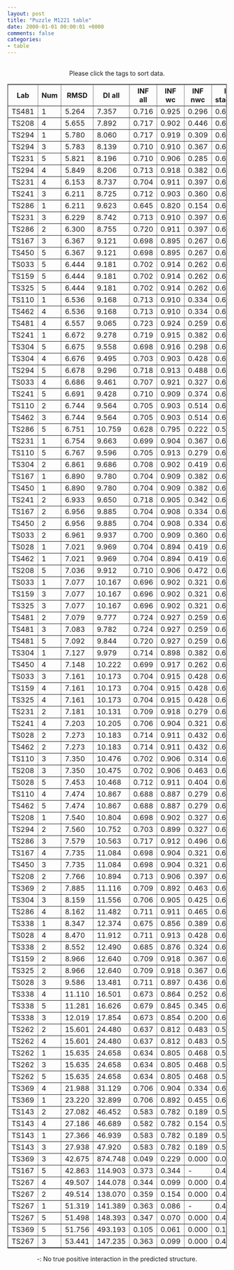 ```yaml
---
layout: post
title: "Puzzle M1221 table"
date: 2000-01-01 00:00:01 +0000
comments: false
categories: 
- table
---
```


<script src="{{ root_url }}/javascripts/sorttable.js"></script>
<script>
    window.onload = function() {
        (document.getElementsByTagName( 'th' )[1]).click();
    };
</script>
<br/>
<div align="center">
Please click the tags to sort data.<br/>
<table class="sortable" border=1>
  <tr>
    <th>Lab</th>
    <th>Num</th>
    <th>RMSD</th>
    <th>DI all</th>
    <th>INF all</th>
    <th>INF wc</th>
    <th>INF nwc</th>
    <th>INF stacking</th>
    <th>Clash Score</th>
    <th>P-value</th>
    <th>mcq</th>
    <th>TM-score</th>
    <th>best sol.</th>
    <th>Detail</th>
  </tr>
  <tr><td>TS481</td><td>1</td><td>5.264</td><td>7.357</td><td>0.716</td><td>0.925</td><td>0.296</td><td>0.643</td><td>10000000000000000159028911097599180468360808563945281389781327557747838772170381060813469985856815104.000</td><td>0.00e+00</td><td>27.64</td><td>0.8340</td><td>1</td><td><a href='/show/index.html?id=M1221_TS481_1'>-></a></td></tr>
<tr><td>TS208</td><td>4</td><td>5.655</td><td>7.892</td><td>0.717</td><td>0.902</td><td>0.446</td><td>0.655</td><td>10000000000000000159028911097599180468360808563945281389781327557747838772170381060813469985856815104.000</td><td>0.00e+00</td><td>22.85</td><td>0.8130</td><td>1</td><td><a href='/show/index.html?id=M1221_TS208_4'>-></a></td></tr>
<tr><td>TS294</td><td>1</td><td>5.780</td><td>8.060</td><td>0.717</td><td>0.919</td><td>0.309</td><td>0.649</td><td>10000000000000000159028911097599180468360808563945281389781327557747838772170381060813469985856815104.000</td><td>0.00e+00</td><td>23.11</td><td>0.7990</td><td>1</td><td><a href='/show/index.html?id=M1221_TS294_1'>-></a></td></tr>
<tr><td>TS294</td><td>3</td><td>5.783</td><td>8.139</td><td>0.710</td><td>0.910</td><td>0.367</td><td>0.648</td><td>10000000000000000159028911097599180468360808563945281389781327557747838772170381060813469985856815104.000</td><td>0.00e+00</td><td>22.99</td><td>0.8100</td><td>1</td><td><a href='/show/index.html?id=M1221_TS294_3'>-></a></td></tr>
<tr><td>TS231</td><td>5</td><td>5.821</td><td>8.196</td><td>0.710</td><td>0.906</td><td>0.285</td><td>0.649</td><td>10000000000000000159028911097599180468360808563945281389781327557747838772170381060813469985856815104.000</td><td>0.00e+00</td><td>22.91</td><td>0.8170</td><td>1</td><td><a href='/show/index.html?id=M1221_TS231_5'>-></a></td></tr>
<tr><td>TS294</td><td>4</td><td>5.849</td><td>8.206</td><td>0.713</td><td>0.918</td><td>0.382</td><td>0.646</td><td>10000000000000000159028911097599180468360808563945281389781327557747838772170381060813469985856815104.000</td><td>0.00e+00</td><td>22.73</td><td>0.7950</td><td>1</td><td><a href='/show/index.html?id=M1221_TS294_4'>-></a></td></tr>
<tr><td>TS231</td><td>4</td><td>6.153</td><td>8.737</td><td>0.704</td><td>0.911</td><td>0.397</td><td>0.638</td><td>10000000000000000159028911097599180468360808563945281389781327557747838772170381060813469985856815104.000</td><td>0.00e+00</td><td>22.94</td><td>0.7930</td><td>1</td><td><a href='/show/index.html?id=M1221_TS231_4'>-></a></td></tr>
<tr><td>TS241</td><td>3</td><td>6.211</td><td>8.725</td><td>0.712</td><td>0.903</td><td>0.360</td><td>0.655</td><td>10000000000000000159028911097599180468360808563945281389781327557747838772170381060813469985856815104.000</td><td>0.00e+00</td><td>22.85</td><td>0.8170</td><td>1</td><td><a href='/show/index.html?id=M1221_TS241_3'>-></a></td></tr>
<tr><td>TS286</td><td>1</td><td>6.211</td><td>9.623</td><td>0.645</td><td>0.820</td><td>0.154</td><td>0.600</td><td>10000000000000000159028911097599180468360808563945281389781327557747838772170381060813469985856815104.000</td><td>0.00e+00</td><td>28.24</td><td>0.8100</td><td>1</td><td><a href='/show/index.html?id=M1221_TS286_1'>-></a></td></tr>
<tr><td>TS231</td><td>3</td><td>6.229</td><td>8.742</td><td>0.713</td><td>0.910</td><td>0.397</td><td>0.651</td><td>10000000000000000159028911097599180468360808563945281389781327557747838772170381060813469985856815104.000</td><td>0.00e+00</td><td>22.90</td><td>0.7930</td><td>1</td><td><a href='/show/index.html?id=M1221_TS231_3'>-></a></td></tr>
<tr><td>TS286</td><td>2</td><td>6.300</td><td>8.755</td><td>0.720</td><td>0.911</td><td>0.397</td><td>0.658</td><td>10000000000000000159028911097599180468360808563945281389781327557747838772170381060813469985856815104.000</td><td>0.00e+00</td><td>27.11</td><td>0.8050</td><td>1</td><td><a href='/show/index.html?id=M1221_TS286_2'>-></a></td></tr>
<tr><td>TS167</td><td>3</td><td>6.367</td><td>9.121</td><td>0.698</td><td>0.895</td><td>0.267</td><td>0.642</td><td>10000000000000000159028911097599180468360808563945281389781327557747838772170381060813469985856815104.000</td><td>0.00e+00</td><td>23.11</td><td>0.7890</td><td>1</td><td><a href='/show/index.html?id=M1221_TS167_3'>-></a></td></tr>
<tr><td>TS450</td><td>5</td><td>6.367</td><td>9.121</td><td>0.698</td><td>0.895</td><td>0.267</td><td>0.642</td><td>10000000000000000159028911097599180468360808563945281389781327557747838772170381060813469985856815104.000</td><td>0.00e+00</td><td>23.11</td><td>0.7890</td><td>1</td><td><a href='/show/index.html?id=M1221_TS450_5'>-></a></td></tr>
<tr><td>TS033</td><td>5</td><td>6.444</td><td>9.181</td><td>0.702</td><td>0.914</td><td>0.262</td><td>0.640</td><td>10000000000000000159028911097599180468360808563945281389781327557747838772170381060813469985856815104.000</td><td>0.00e+00</td><td>23.02</td><td>0.7710</td><td>1</td><td><a href='/show/index.html?id=M1221_TS033_5'>-></a></td></tr>
<tr><td>TS159</td><td>5</td><td>6.444</td><td>9.181</td><td>0.702</td><td>0.914</td><td>0.262</td><td>0.640</td><td>10000000000000000159028911097599180468360808563945281389781327557747838772170381060813469985856815104.000</td><td>0.00e+00</td><td>23.02</td><td>0.7710</td><td>1</td><td><a href='/show/index.html?id=M1221_TS159_5'>-></a></td></tr>
<tr><td>TS325</td><td>5</td><td>6.444</td><td>9.181</td><td>0.702</td><td>0.914</td><td>0.262</td><td>0.640</td><td>10000000000000000159028911097599180468360808563945281389781327557747838772170381060813469985856815104.000</td><td>0.00e+00</td><td>23.02</td><td>0.7710</td><td>1</td><td><a href='/show/index.html?id=M1221_TS325_5'>-></a></td></tr>
<tr><td>TS110</td><td>1</td><td>6.536</td><td>9.168</td><td>0.713</td><td>0.910</td><td>0.334</td><td>0.652</td><td>10000000000000000159028911097599180468360808563945281389781327557747838772170381060813469985856815104.000</td><td>0.00e+00</td><td>22.62</td><td>0.7730</td><td>1</td><td><a href='/show/index.html?id=M1221_TS110_1'>-></a></td></tr>
<tr><td>TS462</td><td>4</td><td>6.536</td><td>9.168</td><td>0.713</td><td>0.910</td><td>0.334</td><td>0.652</td><td>10000000000000000159028911097599180468360808563945281389781327557747838772170381060813469985856815104.000</td><td>0.00e+00</td><td>22.62</td><td>0.7730</td><td>1</td><td><a href='/show/index.html?id=M1221_TS462_4'>-></a></td></tr>
<tr><td>TS481</td><td>4</td><td>6.557</td><td>9.065</td><td>0.723</td><td>0.924</td><td>0.259</td><td>0.660</td><td>10000000000000000159028911097599180468360808563945281389781327557747838772170381060813469985856815104.000</td><td>0.00e+00</td><td>28.15</td><td>0.8170</td><td>1</td><td><a href='/show/index.html?id=M1221_TS481_4'>-></a></td></tr>
<tr><td>TS241</td><td>1</td><td>6.672</td><td>9.278</td><td>0.719</td><td>0.915</td><td>0.382</td><td>0.653</td><td>10000000000000000159028911097599180468360808563945281389781327557747838772170381060813469985856815104.000</td><td>0.00e+00</td><td>23.13</td><td>0.7640</td><td>1</td><td><a href='/show/index.html?id=M1221_TS241_1'>-></a></td></tr>
<tr><td>TS304</td><td>5</td><td>6.675</td><td>9.558</td><td>0.698</td><td>0.916</td><td>0.298</td><td>0.634</td><td>10000000000000000159028911097599180468360808563945281389781327557747838772170381060813469985856815104.000</td><td>0.00e+00</td><td>22.83</td><td>0.7650</td><td>1</td><td><a href='/show/index.html?id=M1221_TS304_5'>-></a></td></tr>
<tr><td>TS304</td><td>4</td><td>6.676</td><td>9.495</td><td>0.703</td><td>0.903</td><td>0.428</td><td>0.636</td><td>10000000000000000159028911097599180468360808563945281389781327557747838772170381060813469985856815104.000</td><td>0.00e+00</td><td>23.34</td><td>0.7860</td><td>1</td><td><a href='/show/index.html?id=M1221_TS304_4'>-></a></td></tr>
<tr><td>TS294</td><td>5</td><td>6.678</td><td>9.296</td><td>0.718</td><td>0.913</td><td>0.488</td><td>0.654</td><td>10000000000000000159028911097599180468360808563945281389781327557747838772170381060813469985856815104.000</td><td>0.00e+00</td><td>23.04</td><td>0.7440</td><td>1</td><td><a href='/show/index.html?id=M1221_TS294_5'>-></a></td></tr>
<tr><td>TS033</td><td>4</td><td>6.686</td><td>9.461</td><td>0.707</td><td>0.921</td><td>0.327</td><td>0.638</td><td>10000000000000000159028911097599180468360808563945281389781327557747838772170381060813469985856815104.000</td><td>0.00e+00</td><td>22.85</td><td>0.7880</td><td>1</td><td><a href='/show/index.html?id=M1221_TS033_4'>-></a></td></tr>
<tr><td>TS241</td><td>5</td><td>6.691</td><td>9.428</td><td>0.710</td><td>0.909</td><td>0.374</td><td>0.639</td><td>10000000000000000159028911097599180468360808563945281389781327557747838772170381060813469985856815104.000</td><td>0.00e+00</td><td>23.21</td><td>0.7610</td><td>1</td><td><a href='/show/index.html?id=M1221_TS241_5'>-></a></td></tr>
<tr><td>TS110</td><td>2</td><td>6.744</td><td>9.564</td><td>0.705</td><td>0.903</td><td>0.514</td><td>0.636</td><td>10000000000000000159028911097599180468360808563945281389781327557747838772170381060813469985856815104.000</td><td>0.00e+00</td><td>23.03</td><td>0.7420</td><td>1</td><td><a href='/show/index.html?id=M1221_TS110_2'>-></a></td></tr>
<tr><td>TS462</td><td>3</td><td>6.744</td><td>9.564</td><td>0.705</td><td>0.903</td><td>0.514</td><td>0.636</td><td>10000000000000000159028911097599180468360808563945281389781327557747838772170381060813469985856815104.000</td><td>0.00e+00</td><td>23.03</td><td>0.7420</td><td>1</td><td><a href='/show/index.html?id=M1221_TS462_3'>-></a></td></tr>
<tr><td>TS286</td><td>5</td><td>6.751</td><td>10.759</td><td>0.628</td><td>0.795</td><td>0.222</td><td>0.583</td><td>10000000000000000159028911097599180468360808563945281389781327557747838772170381060813469985856815104.000</td><td>0.00e+00</td><td>28.13</td><td>0.7680</td><td>1</td><td><a href='/show/index.html?id=M1221_TS286_5'>-></a></td></tr>
<tr><td>TS231</td><td>1</td><td>6.754</td><td>9.663</td><td>0.699</td><td>0.904</td><td>0.367</td><td>0.637</td><td>10000000000000000159028911097599180468360808563945281389781327557747838772170381060813469985856815104.000</td><td>0.00e+00</td><td>23.60</td><td>0.7800</td><td>1</td><td><a href='/show/index.html?id=M1221_TS231_1'>-></a></td></tr>
<tr><td>TS110</td><td>5</td><td>6.767</td><td>9.596</td><td>0.705</td><td>0.913</td><td>0.279</td><td>0.643</td><td>10000000000000000159028911097599180468360808563945281389781327557747838772170381060813469985856815104.000</td><td>0.00e+00</td><td>23.32</td><td>0.7990</td><td>1</td><td><a href='/show/index.html?id=M1221_TS110_5'>-></a></td></tr>
<tr><td>TS304</td><td>2</td><td>6.861</td><td>9.686</td><td>0.708</td><td>0.902</td><td>0.419</td><td>0.649</td><td>10000000000000000159028911097599180468360808563945281389781327557747838772170381060813469985856815104.000</td><td>0.00e+00</td><td>22.83</td><td>0.7430</td><td>1</td><td><a href='/show/index.html?id=M1221_TS304_2'>-></a></td></tr>
<tr><td>TS167</td><td>1</td><td>6.890</td><td>9.780</td><td>0.704</td><td>0.909</td><td>0.382</td><td>0.636</td><td>10000000000000000159028911097599180468360808563945281389781327557747838772170381060813469985856815104.000</td><td>0.00e+00</td><td>23.64</td><td>0.7510</td><td>1</td><td><a href='/show/index.html?id=M1221_TS167_1'>-></a></td></tr>
<tr><td>TS450</td><td>1</td><td>6.890</td><td>9.780</td><td>0.704</td><td>0.909</td><td>0.382</td><td>0.636</td><td>10000000000000000159028911097599180468360808563945281389781327557747838772170381060813469985856815104.000</td><td>0.00e+00</td><td>23.64</td><td>0.7510</td><td>1</td><td><a href='/show/index.html?id=M1221_TS450_1'>-></a></td></tr>
<tr><td>TS241</td><td>2</td><td>6.933</td><td>9.650</td><td>0.718</td><td>0.905</td><td>0.342</td><td>0.654</td><td>10000000000000000159028911097599180468360808563945281389781327557747838772170381060813469985856815104.000</td><td>0.00e+00</td><td>22.75</td><td>0.7690</td><td>1</td><td><a href='/show/index.html?id=M1221_TS241_2'>-></a></td></tr>
<tr><td>TS167</td><td>2</td><td>6.956</td><td>9.885</td><td>0.704</td><td>0.908</td><td>0.334</td><td>0.639</td><td>10000000000000000159028911097599180468360808563945281389781327557747838772170381060813469985856815104.000</td><td>0.00e+00</td><td>23.39</td><td>0.7440</td><td>1</td><td><a href='/show/index.html?id=M1221_TS167_2'>-></a></td></tr>
<tr><td>TS450</td><td>2</td><td>6.956</td><td>9.885</td><td>0.704</td><td>0.908</td><td>0.334</td><td>0.639</td><td>10000000000000000159028911097599180468360808563945281389781327557747838772170381060813469985856815104.000</td><td>0.00e+00</td><td>23.39</td><td>0.7440</td><td>1</td><td><a href='/show/index.html?id=M1221_TS450_2'>-></a></td></tr>
<tr><td>TS033</td><td>2</td><td>6.961</td><td>9.937</td><td>0.700</td><td>0.909</td><td>0.360</td><td>0.637</td><td>10000000000000000159028911097599180468360808563945281389781327557747838772170381060813469985856815104.000</td><td>0.00e+00</td><td>23.32</td><td>0.7360</td><td>1</td><td><a href='/show/index.html?id=M1221_TS033_2'>-></a></td></tr>
<tr><td>TS028</td><td>1</td><td>7.021</td><td>9.969</td><td>0.704</td><td>0.894</td><td>0.419</td><td>0.644</td><td>10000000000000000159028911097599180468360808563945281389781327557747838772170381060813469985856815104.000</td><td>0.00e+00</td><td>23.00</td><td>0.7510</td><td>1</td><td><a href='/show/index.html?id=M1221_TS028_1'>-></a></td></tr>
<tr><td>TS462</td><td>1</td><td>7.021</td><td>9.969</td><td>0.704</td><td>0.894</td><td>0.419</td><td>0.644</td><td>10000000000000000159028911097599180468360808563945281389781327557747838772170381060813469985856815104.000</td><td>0.00e+00</td><td>23.00</td><td>0.7510</td><td>1</td><td><a href='/show/index.html?id=M1221_TS462_1'>-></a></td></tr>
<tr><td>TS208</td><td>5</td><td>7.036</td><td>9.912</td><td>0.710</td><td>0.906</td><td>0.472</td><td>0.645</td><td>10000000000000000159028911097599180468360808563945281389781327557747838772170381060813469985856815104.000</td><td>0.00e+00</td><td>22.97</td><td>0.7760</td><td>1</td><td><a href='/show/index.html?id=M1221_TS208_5'>-></a></td></tr>
<tr><td>TS033</td><td>1</td><td>7.077</td><td>10.167</td><td>0.696</td><td>0.902</td><td>0.321</td><td>0.634</td><td>10000000000000000159028911097599180468360808563945281389781327557747838772170381060813469985856815104.000</td><td>0.00e+00</td><td>23.33</td><td>0.7550</td><td>1</td><td><a href='/show/index.html?id=M1221_TS033_1'>-></a></td></tr>
<tr><td>TS159</td><td>3</td><td>7.077</td><td>10.167</td><td>0.696</td><td>0.902</td><td>0.321</td><td>0.634</td><td>10000000000000000159028911097599180468360808563945281389781327557747838772170381060813469985856815104.000</td><td>0.00e+00</td><td>23.33</td><td>0.7550</td><td>1</td><td><a href='/show/index.html?id=M1221_TS159_3'>-></a></td></tr>
<tr><td>TS325</td><td>3</td><td>7.077</td><td>10.167</td><td>0.696</td><td>0.902</td><td>0.321</td><td>0.634</td><td>10000000000000000159028911097599180468360808563945281389781327557747838772170381060813469985856815104.000</td><td>0.00e+00</td><td>23.33</td><td>0.7550</td><td>1</td><td><a href='/show/index.html?id=M1221_TS325_3'>-></a></td></tr>
<tr><td>TS481</td><td>2</td><td>7.079</td><td>9.777</td><td>0.724</td><td>0.927</td><td>0.259</td><td>0.660</td><td>10000000000000000159028911097599180468360808563945281389781327557747838772170381060813469985856815104.000</td><td>0.00e+00</td><td>28.09</td><td>0.8000</td><td>1</td><td><a href='/show/index.html?id=M1221_TS481_2'>-></a></td></tr>
<tr><td>TS481</td><td>3</td><td>7.083</td><td>9.782</td><td>0.724</td><td>0.927</td><td>0.259</td><td>0.660</td><td>10000000000000000159028911097599180468360808563945281389781327557747838772170381060813469985856815104.000</td><td>0.00e+00</td><td>28.08</td><td>0.8000</td><td>1</td><td><a href='/show/index.html?id=M1221_TS481_3'>-></a></td></tr>
<tr><td>TS481</td><td>5</td><td>7.092</td><td>9.844</td><td>0.720</td><td>0.927</td><td>0.259</td><td>0.654</td><td>10000000000000000159028911097599180468360808563945281389781327557747838772170381060813469985856815104.000</td><td>0.00e+00</td><td>28.04</td><td>0.7960</td><td>1</td><td><a href='/show/index.html?id=M1221_TS481_5'>-></a></td></tr>
<tr><td>TS304</td><td>1</td><td>7.127</td><td>9.979</td><td>0.714</td><td>0.898</td><td>0.382</td><td>0.656</td><td>10000000000000000159028911097599180468360808563945281389781327557747838772170381060813469985856815104.000</td><td>0.00e+00</td><td>23.97</td><td>0.7800</td><td>1</td><td><a href='/show/index.html?id=M1221_TS304_1'>-></a></td></tr>
<tr><td>TS450</td><td>4</td><td>7.148</td><td>10.222</td><td>0.699</td><td>0.917</td><td>0.262</td><td>0.634</td><td>10000000000000000159028911097599180468360808563945281389781327557747838772170381060813469985856815104.000</td><td>0.00e+00</td><td>23.30</td><td>0.7240</td><td>1</td><td><a href='/show/index.html?id=M1221_TS450_4'>-></a></td></tr>
<tr><td>TS033</td><td>3</td><td>7.161</td><td>10.173</td><td>0.704</td><td>0.915</td><td>0.428</td><td>0.634</td><td>10000000000000000159028911097599180468360808563945281389781327557747838772170381060813469985856815104.000</td><td>0.00e+00</td><td>22.96</td><td>0.7670</td><td>1</td><td><a href='/show/index.html?id=M1221_TS033_3'>-></a></td></tr>
<tr><td>TS159</td><td>4</td><td>7.161</td><td>10.173</td><td>0.704</td><td>0.915</td><td>0.428</td><td>0.634</td><td>10000000000000000159028911097599180468360808563945281389781327557747838772170381060813469985856815104.000</td><td>0.00e+00</td><td>22.96</td><td>0.7670</td><td>1</td><td><a href='/show/index.html?id=M1221_TS159_4'>-></a></td></tr>
<tr><td>TS325</td><td>4</td><td>7.161</td><td>10.173</td><td>0.704</td><td>0.915</td><td>0.428</td><td>0.634</td><td>10000000000000000159028911097599180468360808563945281389781327557747838772170381060813469985856815104.000</td><td>0.00e+00</td><td>22.96</td><td>0.7670</td><td>1</td><td><a href='/show/index.html?id=M1221_TS325_4'>-></a></td></tr>
<tr><td>TS231</td><td>2</td><td>7.181</td><td>10.131</td><td>0.709</td><td>0.918</td><td>0.279</td><td>0.643</td><td>10000000000000000159028911097599180468360808563945281389781327557747838772170381060813469985856815104.000</td><td>0.00e+00</td><td>23.09</td><td>0.7990</td><td>1</td><td><a href='/show/index.html?id=M1221_TS231_2'>-></a></td></tr>
<tr><td>TS241</td><td>4</td><td>7.203</td><td>10.205</td><td>0.706</td><td>0.904</td><td>0.321</td><td>0.644</td><td>10000000000000000159028911097599180468360808563945281389781327557747838772170381060813469985856815104.000</td><td>0.00e+00</td><td>23.57</td><td>0.7520</td><td>1</td><td><a href='/show/index.html?id=M1221_TS241_4'>-></a></td></tr>
<tr><td>TS028</td><td>2</td><td>7.273</td><td>10.183</td><td>0.714</td><td>0.911</td><td>0.432</td><td>0.642</td><td>10000000000000000159028911097599180468360808563945281389781327557747838772170381060813469985856815104.000</td><td>0.00e+00</td><td>22.83</td><td>0.7800</td><td>1</td><td><a href='/show/index.html?id=M1221_TS028_2'>-></a></td></tr>
<tr><td>TS462</td><td>2</td><td>7.273</td><td>10.183</td><td>0.714</td><td>0.911</td><td>0.432</td><td>0.642</td><td>10000000000000000159028911097599180468360808563945281389781327557747838772170381060813469985856815104.000</td><td>0.00e+00</td><td>22.83</td><td>0.7800</td><td>1</td><td><a href='/show/index.html?id=M1221_TS462_2'>-></a></td></tr>
<tr><td>TS110</td><td>3</td><td>7.350</td><td>10.476</td><td>0.702</td><td>0.906</td><td>0.314</td><td>0.641</td><td>10000000000000000159028911097599180468360808563945281389781327557747838772170381060813469985856815104.000</td><td>0.00e+00</td><td>23.47</td><td>0.7240</td><td>1</td><td><a href='/show/index.html?id=M1221_TS110_3'>-></a></td></tr>
<tr><td>TS208</td><td>3</td><td>7.350</td><td>10.475</td><td>0.702</td><td>0.906</td><td>0.463</td><td>0.633</td><td>10000000000000000159028911097599180468360808563945281389781327557747838772170381060813469985856815104.000</td><td>0.00e+00</td><td>23.23</td><td>0.7250</td><td>1</td><td><a href='/show/index.html?id=M1221_TS208_3'>-></a></td></tr>
<tr><td>TS028</td><td>5</td><td>7.453</td><td>10.468</td><td>0.712</td><td>0.911</td><td>0.404</td><td>0.643</td><td>10000000000000000159028911097599180468360808563945281389781327557747838772170381060813469985856815104.000</td><td>0.00e+00</td><td>22.79</td><td>0.7300</td><td>1</td><td><a href='/show/index.html?id=M1221_TS028_5'>-></a></td></tr>
<tr><td>TS110</td><td>4</td><td>7.474</td><td>10.867</td><td>0.688</td><td>0.887</td><td>0.279</td><td>0.629</td><td>10000000000000000159028911097599180468360808563945281389781327557747838772170381060813469985856815104.000</td><td>0.00e+00</td><td>23.08</td><td>0.7420</td><td>1</td><td><a href='/show/index.html?id=M1221_TS110_4'>-></a></td></tr>
<tr><td>TS462</td><td>5</td><td>7.474</td><td>10.867</td><td>0.688</td><td>0.887</td><td>0.279</td><td>0.629</td><td>10000000000000000159028911097599180468360808563945281389781327557747838772170381060813469985856815104.000</td><td>0.00e+00</td><td>23.08</td><td>0.7420</td><td>1</td><td><a href='/show/index.html?id=M1221_TS462_5'>-></a></td></tr>
<tr><td>TS208</td><td>1</td><td>7.540</td><td>10.804</td><td>0.698</td><td>0.902</td><td>0.327</td><td>0.636</td><td>10000000000000000159028911097599180468360808563945281389781327557747838772170381060813469985856815104.000</td><td>0.00e+00</td><td>23.28</td><td>0.7620</td><td>1</td><td><a href='/show/index.html?id=M1221_TS208_1'>-></a></td></tr>
<tr><td>TS294</td><td>2</td><td>7.560</td><td>10.752</td><td>0.703</td><td>0.899</td><td>0.327</td><td>0.643</td><td>10000000000000000159028911097599180468360808563945281389781327557747838772170381060813469985856815104.000</td><td>0.00e+00</td><td>23.24</td><td>0.7250</td><td>1</td><td><a href='/show/index.html?id=M1221_TS294_2'>-></a></td></tr>
<tr><td>TS286</td><td>3</td><td>7.579</td><td>10.563</td><td>0.717</td><td>0.912</td><td>0.496</td><td>0.647</td><td>10000000000000000159028911097599180468360808563945281389781327557747838772170381060813469985856815104.000</td><td>0.00e+00</td><td>27.65</td><td>0.7260</td><td>1</td><td><a href='/show/index.html?id=M1221_TS286_3'>-></a></td></tr>
<tr><td>TS167</td><td>4</td><td>7.735</td><td>11.084</td><td>0.698</td><td>0.904</td><td>0.321</td><td>0.634</td><td>10000000000000000159028911097599180468360808563945281389781327557747838772170381060813469985856815104.000</td><td>0.00e+00</td><td>23.12</td><td>0.7180</td><td>1</td><td><a href='/show/index.html?id=M1221_TS167_4'>-></a></td></tr>
<tr><td>TS450</td><td>3</td><td>7.735</td><td>11.084</td><td>0.698</td><td>0.904</td><td>0.321</td><td>0.634</td><td>10000000000000000159028911097599180468360808563945281389781327557747838772170381060813469985856815104.000</td><td>0.00e+00</td><td>23.12</td><td>0.7180</td><td>1</td><td><a href='/show/index.html?id=M1221_TS450_3'>-></a></td></tr>
<tr><td>TS208</td><td>2</td><td>7.766</td><td>10.894</td><td>0.713</td><td>0.906</td><td>0.397</td><td>0.646</td><td>10000000000000000159028911097599180468360808563945281389781327557747838772170381060813469985856815104.000</td><td>0.00e+00</td><td>22.72</td><td>0.7360</td><td>1</td><td><a href='/show/index.html?id=M1221_TS208_2'>-></a></td></tr>
<tr><td>TS369</td><td>2</td><td>7.885</td><td>11.116</td><td>0.709</td><td>0.892</td><td>0.463</td><td>0.648</td><td>10000000000000000159028911097599180468360808563945281389781327557747838772170381060813469985856815104.000</td><td>0.00e+00</td><td>22.83</td><td>0.7300</td><td>1</td><td><a href='/show/index.html?id=M1221_TS369_2'>-></a></td></tr>
<tr><td>TS304</td><td>3</td><td>8.159</td><td>11.556</td><td>0.706</td><td>0.905</td><td>0.425</td><td>0.645</td><td>10000000000000000159028911097599180468360808563945281389781327557747838772170381060813469985856815104.000</td><td>0.00e+00</td><td>23.12</td><td>0.7110</td><td>1</td><td><a href='/show/index.html?id=M1221_TS304_3'>-></a></td></tr>
<tr><td>TS286</td><td>4</td><td>8.162</td><td>11.482</td><td>0.711</td><td>0.911</td><td>0.465</td><td>0.642</td><td>10000000000000000159028911097599180468360808563945281389781327557747838772170381060813469985856815104.000</td><td>0.00e+00</td><td>26.83</td><td>0.7320</td><td>1</td><td><a href='/show/index.html?id=M1221_TS286_4'>-></a></td></tr>
<tr><td>TS338</td><td>1</td><td>8.347</td><td>12.374</td><td>0.675</td><td>0.856</td><td>0.389</td><td>0.610</td><td>10000000000000000159028911097599180468360808563945281389781327557747838772170381060813469985856815104.000</td><td>0.00e+00</td><td>31.88</td><td>0.7530</td><td>1</td><td><a href='/show/index.html?id=M1221_TS338_1'>-></a></td></tr>
<tr><td>TS028</td><td>4</td><td>8.470</td><td>11.912</td><td>0.711</td><td>0.913</td><td>0.428</td><td>0.645</td><td>10000000000000000159028911097599180468360808563945281389781327557747838772170381060813469985856815104.000</td><td>0.00e+00</td><td>23.38</td><td>0.6790</td><td>1</td><td><a href='/show/index.html?id=M1221_TS028_4'>-></a></td></tr>
<tr><td>TS338</td><td>2</td><td>8.552</td><td>12.490</td><td>0.685</td><td>0.876</td><td>0.324</td><td>0.623</td><td>10000000000000000159028911097599180468360808563945281389781327557747838772170381060813469985856815104.000</td><td>0.00e+00</td><td>32.66</td><td>0.7240</td><td>1</td><td><a href='/show/index.html?id=M1221_TS338_2'>-></a></td></tr>
<tr><td>TS159</td><td>2</td><td>8.966</td><td>12.640</td><td>0.709</td><td>0.918</td><td>0.367</td><td>0.642</td><td>10000000000000000159028911097599180468360808563945281389781327557747838772170381060813469985856815104.000</td><td>0.00e+00</td><td>23.11</td><td>0.6230</td><td>1</td><td><a href='/show/index.html?id=M1221_TS159_2'>-></a></td></tr>
<tr><td>TS325</td><td>2</td><td>8.966</td><td>12.640</td><td>0.709</td><td>0.918</td><td>0.367</td><td>0.642</td><td>10000000000000000159028911097599180468360808563945281389781327557747838772170381060813469985856815104.000</td><td>0.00e+00</td><td>23.11</td><td>0.6230</td><td>1</td><td><a href='/show/index.html?id=M1221_TS325_2'>-></a></td></tr>
<tr><td>TS028</td><td>3</td><td>9.586</td><td>13.481</td><td>0.711</td><td>0.897</td><td>0.436</td><td>0.652</td><td>10000000000000000159028911097599180468360808563945281389781327557747838772170381060813469985856815104.000</td><td>0.00e+00</td><td>23.34</td><td>0.6400</td><td>1</td><td><a href='/show/index.html?id=M1221_TS028_3'>-></a></td></tr>
<tr><td>TS338</td><td>4</td><td>11.110</td><td>16.501</td><td>0.673</td><td>0.864</td><td>0.252</td><td>0.617</td><td>10000000000000000159028911097599180468360808563945281389781327557747838772170381060813469985856815104.000</td><td>0.00e+00</td><td>33.42</td><td>0.7300</td><td>1</td><td><a href='/show/index.html?id=M1221_TS338_4'>-></a></td></tr>
<tr><td>TS338</td><td>5</td><td>11.281</td><td>16.626</td><td>0.679</td><td>0.845</td><td>0.345</td><td>0.622</td><td>10000000000000000159028911097599180468360808563945281389781327557747838772170381060813469985856815104.000</td><td>0.00e+00</td><td>33.93</td><td>0.7260</td><td>1</td><td><a href='/show/index.html?id=M1221_TS338_5'>-></a></td></tr>
<tr><td>TS338</td><td>3</td><td>12.019</td><td>17.854</td><td>0.673</td><td>0.854</td><td>0.200</td><td>0.620</td><td>10000000000000000159028911097599180468360808563945281389781327557747838772170381060813469985856815104.000</td><td>0.00e+00</td><td>33.44</td><td>0.7100</td><td>1</td><td><a href='/show/index.html?id=M1221_TS338_3'>-></a></td></tr>
<tr><td>TS262</td><td>2</td><td>15.601</td><td>24.480</td><td>0.637</td><td>0.812</td><td>0.483</td><td>0.580</td><td>10000000000000000159028911097599180468360808563945281389781327557747838772170381060813469985856815104.000</td><td>0.00e+00</td><td>28.76</td><td>0.6510</td><td>1</td><td><a href='/show/index.html?id=M1221_TS262_2'>-></a></td></tr>
<tr><td>TS262</td><td>4</td><td>15.601</td><td>24.480</td><td>0.637</td><td>0.812</td><td>0.483</td><td>0.580</td><td>10000000000000000159028911097599180468360808563945281389781327557747838772170381060813469985856815104.000</td><td>0.00e+00</td><td>28.76</td><td>0.6510</td><td>1</td><td><a href='/show/index.html?id=M1221_TS262_4'>-></a></td></tr>
<tr><td>TS262</td><td>1</td><td>15.635</td><td>24.658</td><td>0.634</td><td>0.805</td><td>0.468</td><td>0.577</td><td>10000000000000000159028911097599180468360808563945281389781327557747838772170381060813469985856815104.000</td><td>0.00e+00</td><td>28.75</td><td>0.6500</td><td>1</td><td><a href='/show/index.html?id=M1221_TS262_1'>-></a></td></tr>
<tr><td>TS262</td><td>3</td><td>15.635</td><td>24.658</td><td>0.634</td><td>0.805</td><td>0.468</td><td>0.577</td><td>10000000000000000159028911097599180468360808563945281389781327557747838772170381060813469985856815104.000</td><td>0.00e+00</td><td>28.75</td><td>0.6500</td><td>1</td><td><a href='/show/index.html?id=M1221_TS262_3'>-></a></td></tr>
<tr><td>TS262</td><td>5</td><td>15.635</td><td>24.658</td><td>0.634</td><td>0.805</td><td>0.468</td><td>0.577</td><td>10000000000000000159028911097599180468360808563945281389781327557747838772170381060813469985856815104.000</td><td>0.00e+00</td><td>28.75</td><td>0.6500</td><td>1</td><td><a href='/show/index.html?id=M1221_TS262_5'>-></a></td></tr>
<tr><td>TS369</td><td>4</td><td>21.988</td><td>31.129</td><td>0.706</td><td>0.904</td><td>0.334</td><td>0.640</td><td>10000000000000000159028911097599180468360808563945281389781327557747838772170381060813469985856815104.000</td><td>0.00e+00</td><td>23.69</td><td>0.7270</td><td>1</td><td><a href='/show/index.html?id=M1221_TS369_4'>-></a></td></tr>
<tr><td>TS369</td><td>1</td><td>23.220</td><td>32.899</td><td>0.706</td><td>0.892</td><td>0.455</td><td>0.643</td><td>10000000000000000159028911097599180468360808563945281389781327557747838772170381060813469985856815104.000</td><td>0.00e+00</td><td>22.83</td><td>0.7300</td><td>1</td><td><a href='/show/index.html?id=M1221_TS369_1'>-></a></td></tr>
<tr><td>TS143</td><td>2</td><td>27.082</td><td>46.452</td><td>0.583</td><td>0.782</td><td>0.189</td><td>0.517</td><td>10000000000000000159028911097599180468360808563945281389781327557747838772170381060813469985856815104.000</td><td>0.00e+00</td><td>35.61</td><td>0.5390</td><td>1</td><td><a href='/show/index.html?id=M1221_TS143_2'>-></a></td></tr>
<tr><td>TS143</td><td>4</td><td>27.186</td><td>46.689</td><td>0.582</td><td>0.782</td><td>0.154</td><td>0.517</td><td>10000000000000000159028911097599180468360808563945281389781327557747838772170381060813469985856815104.000</td><td>0.00e+00</td><td>35.61</td><td>0.5390</td><td>1</td><td><a href='/show/index.html?id=M1221_TS143_4'>-></a></td></tr>
<tr><td>TS143</td><td>1</td><td>27.366</td><td>46.939</td><td>0.583</td><td>0.782</td><td>0.189</td><td>0.517</td><td>10000000000000000159028911097599180468360808563945281389781327557747838772170381060813469985856815104.000</td><td>0.00e+00</td><td>35.61</td><td>0.5390</td><td>1</td><td><a href='/show/index.html?id=M1221_TS143_1'>-></a></td></tr>
<tr><td>TS143</td><td>3</td><td>27.938</td><td>47.920</td><td>0.583</td><td>0.782</td><td>0.189</td><td>0.517</td><td>10000000000000000159028911097599180468360808563945281389781327557747838772170381060813469985856815104.000</td><td>0.00e+00</td><td>35.61</td><td>0.5390</td><td>1</td><td><a href='/show/index.html?id=M1221_TS143_3'>-></a></td></tr>
<tr><td>TS369</td><td>3</td><td>42.675</td><td>874.748</td><td>0.049</td><td>0.229</td><td>0.000</td><td>0.065</td><td>10000000000000000159028911097599180468360808563945281389781327557747838772170381060813469985856815104.000</td><td>0.00e+00</td><td>51.46</td><td>0.0700</td><td>1</td><td><a href='/show/index.html?id=M1221_TS369_3'>-></a></td></tr>
<tr><td>TS167</td><td>5</td><td>42.863</td><td>114.903</td><td>0.373</td><td>0.344</td><td>-</td><td>0.402</td><td>10000000000000000159028911097599180468360808563945281389781327557747838772170381060813469985856815104.000</td><td>0.00e+00</td><td>39.30</td><td>0.1920</td><td>1</td><td><a href='/show/index.html?id=M1221_TS167_5'>-></a></td></tr>
<tr><td>TS267</td><td>4</td><td>49.507</td><td>144.078</td><td>0.344</td><td>0.099</td><td>0.000</td><td>0.432</td><td>10000000000000000159028911097599180468360808563945281389781327557747838772170381060813469985856815104.000</td><td>0.00e+00</td><td>26.98</td><td>0.2080</td><td>1</td><td><a href='/show/index.html?id=M1221_TS267_4'>-></a></td></tr>
<tr><td>TS267</td><td>2</td><td>49.514</td><td>138.070</td><td>0.359</td><td>0.154</td><td>0.000</td><td>0.444</td><td>10000000000000000159028911097599180468360808563945281389781327557747838772170381060813469985856815104.000</td><td>0.00e+00</td><td>24.97</td><td>0.2120</td><td>1</td><td><a href='/show/index.html?id=M1221_TS267_2'>-></a></td></tr>
<tr><td>TS267</td><td>1</td><td>51.319</td><td>141.389</td><td>0.363</td><td>0.086</td><td>-</td><td>0.456</td><td>10000000000000000159028911097599180468360808563945281389781327557747838772170381060813469985856815104.000</td><td>0.00e+00</td><td>27.11</td><td>0.2060</td><td>1</td><td><a href='/show/index.html?id=M1221_TS267_1'>-></a></td></tr>
<tr><td>TS267</td><td>5</td><td>51.498</td><td>148.393</td><td>0.347</td><td>0.070</td><td>0.000</td><td>0.438</td><td>10000000000000000159028911097599180468360808563945281389781327557747838772170381060813469985856815104.000</td><td>0.00e+00</td><td>29.66</td><td>0.1560</td><td>1</td><td><a href='/show/index.html?id=M1221_TS267_5'>-></a></td></tr>
<tr><td>TS369</td><td>5</td><td>51.756</td><td>493.193</td><td>0.105</td><td>0.061</td><td>0.000</td><td>0.134</td><td>10000000000000000159028911097599180468360808563945281389781327557747838772170381060813469985856815104.000</td><td>0.00e+00</td><td>6.89</td><td>0.1460</td><td>1</td><td><a href='/show/index.html?id=M1221_TS369_5'>-></a></td></tr>
<tr><td>TS267</td><td>3</td><td>53.441</td><td>147.235</td><td>0.363</td><td>0.099</td><td>0.000</td><td>0.457</td><td>10000000000000000159028911097599180468360808563945281389781327557747838772170381060813469985856815104.000</td><td>9.44e-16</td><td>25.69</td><td>0.1770</td><td>1</td><td><a href='/show/index.html?id=M1221_TS267_3'>-></a></td></tr>

</table>
-: No true positive interaction in the predicted structure.
</div>
